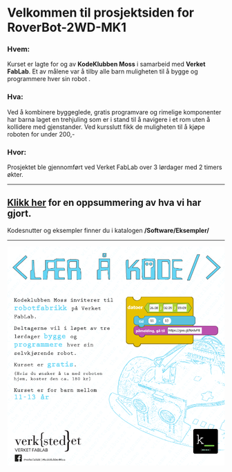 # Velkommen til prosjektsiden for RoverBot-2WD-MK1

### Hvem:
Kurset er lagte for og av __KodeKlubben Moss__ i samarbeid med __Verket FabLab__.  Et av målene var å tilby alle barn muligheten til å bygge og programmere hver sin robot .

### Hva:
Ved å kombinere byggeglede, gratis programvare og rimelige komponenter har barna laget en trehjuling som er i stand til å navigere i et rom uten å kollidere med gjenstander. Ved kursslutt fikk de muligheten til å kjøpe roboten for under 200,-

### Hvor:
Prosjektet ble gjennomført ved Verket FabLab over 3 lørdager med 2 timers økter.

----------------

## [Klikk her](/docs/Oppsummering.pdf) for en oppsummering av hva vi har gjort.

Kodesnutter og eksempler finner du i katalogen __/Software/Eksempler/__

----------------

![](design/Flyer/Robotfabrikk.png)
